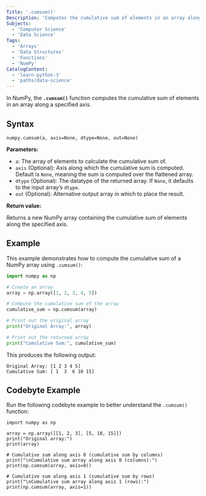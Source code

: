 ```yaml
---
Title: '.cumsum()'
Description: 'Computes the cumulative sum of elements in an array along a specified axis.'
Subjects:
  - 'Computer Science'
  - 'Data Science'
Tags:
  - 'Arrays'
  - 'Data Structures'
  - 'Functions'
  - 'NumPy'
CatalogContent:
  - 'learn-python-3'
  - 'paths/data-science'
---
```


In NumPy, the **`.cumsum()`** function computes the cumulative sum of elements in an array along a specified axis.

## Syntax

```pseudo
numpy.cumsum(a, axis=None, dtype=None, out=None)
```

**Parameters:**

- `a`: The array of elements to calculate the cumulative sum of.
- `axis` (Optional): Axis along which the cumulative sum is computed. Default is `None`, meaning the sum is computed over the flattened array.
- `dtype` (Optional): The datatype of the returned array. If `None`, it defaults to the input array’s `dtype`.
- `out` (Optional): Alternative output array in which to place the result.

**Return value:**

Returns a new NumPy array containing the cumulative sum of elements along the specified axis.

## Example

This example demonstrates how to compute the cumulative sum of a NumPy array using `.cumsum()`:

```py
import numpy as np

# Create an array
array = np.array([1, 2, 3, 4, 5])

# Compute the cumulative sum of the array
cumulative_sum = np.cumsum(array)

# Print out the original array
print("Original Array:", array)

# Print out the returned array
print("Cumulative Sum:", cumulative_sum)
```

This produces the following output:

```shell  
Original Array: [1 2 3 4 5]
Cumulative Sum: [ 1  3  6 10 15]
```

## Codebyte Example

Run the following codebyte example to better understand the `.cumsum()` function:

```codebyte/python
import numpy as np

array = np.array([[1, 2, 3], [5, 10, 15]])
print("Original array:")
print(array)

# Cumulative sum along axis 0 (cumulative sum by columns)
print("\nCumulative sum array along axis 0 (columns):")
print(np.cumsum(array, axis=0))

# Cumulative sum along axis 1 (cumulative sum by rows)
print("\nCumulative sum array along axis 1 (rows):")
print(np.cumsum(array, axis=1))
```
